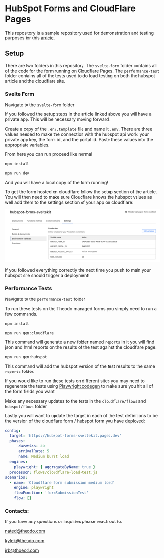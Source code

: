 # HubSpot Forms and CloudFlare Pages

This repository is a sample repository used for demonstration and testing purposes for this [article](https://blog.theodo.com/2023/04/hubspot-forms-with-cloudflare/).

## Setup

There are two folders in this repository. The `svelte-form` folder contains all of the code for the form running on Cloudflare Pages. The `performance-test` folder contains all of the tests used to do load testing on both the hubspot article and the cloudflare site.

### Svelte Form

Navigate to the `svelte-form` folder

If you followed the setup steps in the article linked above you will have a private app. This will be necessary moving forward.

Create a copy of the `.env.template` file and name it `.env`. There are three values needed to make the connection with the hubspot api work: your private app key, the form id, and the portal id. Paste these values into the appropriate variables. 

From here you can run proceed like normal

```
npm install
```
```
npm run dev
```

And you will have a local copy of the form running!

To get the form hosted on cloudflare follow the setup section of the article.
You will then need to make sure Cloudflare knows the hubspot values as well add them to the settings section of your app on cloudflare:

![image](./svelte-form/docs/cloudflare-env.png)

If you followed everything correctly the next time you push to main your hubspot site should trigger a deployment!

### Performance Tests

Navigate to the `performance-test` folder

To run these tests on the Theodo managed forms you simply need to run a few commands.

```
npm install
```
```
npm run gen:cloudflare
```
This command will generate a new folder named `reports` in it you will find json and html reports on the results of the test against the cloudflare page.

```
npm run gen:hubspot
```

This command will add the hubspot version of the test results to the same `reports` folder.

If you would like to run these tests on different sites you may need to regenerate the tests using [Playwright codegen](https://playwright.dev/docs/codegen) to make sure you hit all of the form fields you want.

Make any necessary updates to the tests in the `cloudflare/flows` and `hubspot/flows` folder 

Lastly you will want to update the target in each of the test definitions to be the version of the cloudflare form / hubspot form you have deployed:

```YAML
config:
  target: 'https://hubspot-forms-sveltekit.pages.dev'
  phases:
    - duration: 30
      arrivalRate: 5
      name: Medium burst load
  engines:
    playwright: { aggregateByName: true }
  processor: flows/cloudflare-load-test.js
scenarios:
  - name: 'Cloudflare form submission medium load'
    engine: playwright
    flowFunction: 'formSubmissionTest'
    flow: []
```

### Contacts:

If you have any questions or inquiries please reach out to:

nated@theodo.com

kylek@theodo.com

jrb@thoeod.com